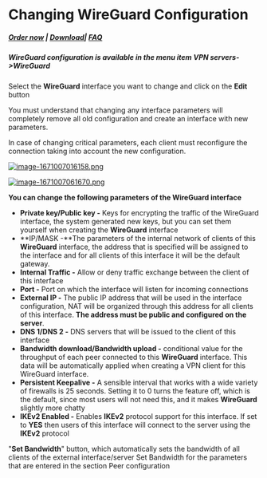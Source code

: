# Changing WireGuard Configuration

##### [Order now](https://panel.puqcloud.com/index.php?rp=/store/puqvpn) | [Download](https://download.puqcloud.com/cp/puqvpncp/)| [FAQ](https://faq.puqcloud.com)

##### **WireGuard** configuration is available in the menu item **VPN servers-&gt;WireGuard**

Select the **WireGuard** interface you want to change and click on the **Edit** button

<p class="callout info">You must understand that changing any interface parameters will completely remove all old configuration and create an interface with new parameters.  
  
In case of changing critical parameters, each client must reconfigure the connection taking into account the new configuration.</p>

[![image-1671007016158.png](https://doc.puq.info/uploads/images/gallery/2022-12/scaled-1680-/image-1671007016158.png)](https://doc.puq.info/uploads/images/gallery/2022-12/image-1671007016158.png)

[![image-1671007061670.png](https://doc.puq.info/uploads/images/gallery/2022-12/scaled-1680-/image-1671007061670.png)](https://doc.puq.info/uploads/images/gallery/2022-12/image-1671007061670.png)

**You can change the following parameters of the WireGuard interface**

- **Private key/Public key -** Keys for encrypting the traffic of the WireGuard interface, the system generated new keys, but you can set them yourself when creating the **WireGuard** interface
- **IP/MASK -**The parameters of the internal network of clients of this **WireGuard** interface, the address that is specified will be assigned to the interface and for all clients of this interface it will be the default gateway.
- **Internal Traffic -** Allow or deny traffic exchange between the client of this interface
- **Port -** Port on which the interface will listen for incoming connections
- **External IP -** The public IP address that will be used in the interface configuration, NAT will be organized through this address for all clients of this interface. **The address must be public and configured on the server**.
- **DNS 1/DNS 2 -** DNS servers that will be issued to the client of this interface
- **Bandwidth download/Bandwidth upload -** conditional value for the throughput of each peer connected to this **WireGuard** interface. This data will be automatically applied when creating a VPN client for this WireGuard interface.
- **Persistent Keepalive -** A sensible interval that works with a wide variety of firewalls is 25 seconds. Setting it to 0 turns the feature off, which is the default, since most users will not need this, and it makes **WireGuard** slightly more chatty
- **IKEv2 Enabled -** Enables **IKEv2** protocol support for this interface. If set to **YES** then users of this interface will connect to the server using the **IKEv2** protocol

"**Set Bandwidth**" button, which automatically sets the bandwidth of all clients of the external interface/server Set Bandwidth for the parameters that are entered in the section Peer configuration